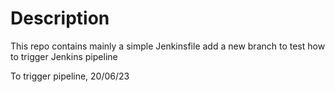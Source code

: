 # Description

This repo contains mainly a simple Jenkinsfile
add a new branch to test how to trigger Jenkins pipeline

To trigger pipeline, 20/06/23
